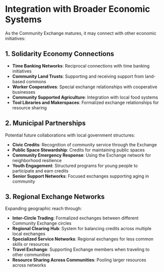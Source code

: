 # Integration with Broader Economic Systems

As the Community Exchange matures, it may connect with other economic initiatives:

## 1. Solidarity Economy Connections

- **Time Banking Networks**: Reciprocal connections with time banking initiatives
- **Community Land Trusts**: Supporting and receiving support from land-based commons
- **Worker Cooperatives**: Special exchange relationships with cooperative businesses
- **Community Supported Agriculture**: Integration with local food systems
- **Tool Libraries and Makerspaces**: Formalized exchange relationships for resource sharing

## 2. Municipal Partnerships

Potential future collaborations with local government structures:

- **Civic Credits**: Recognition of community service through the Exchange
- **Public Space Stewardship**: Credits for maintaining public spaces
- **Community Emergency Response**: Using the Exchange network for neighborhood resilience
- **Youth Engagement**: Structured programs for young people to participate and earn credits
- **Senior Support Networks**: Focused exchanges supporting aging in community

## 3. Regional Exchange Networks

Expanding geographic reach through:

- **Inter-Circle Trading**: Formalized exchanges between different Community Exchange circles
- **Regional Clearing Hub**: System for balancing credits across multiple local exchanges
- **Specialized Service Networks**: Regional exchanges for less common skills or resources
- **Travel Exchange**: Supporting Exchange members when traveling to other communities
- **Resource Sharing Across Communities**: Pooling larger resources across networks
